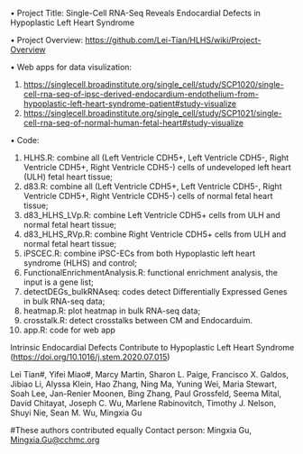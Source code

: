 • Project Title: Single-Cell RNA-Seq Reveals Endocardial Defects in Hypoplastic Left Heart Syndrome

• Project Overview: https://github.com/Lei-Tian/HLHS/wiki/Project-Overview

• Web apps for data visulization:

  1) https://singlecell.broadinstitute.org/single_cell/study/SCP1020/single-cell-rna-seq-of-ipsc-derived-endocardium-endothelium-from-hypoplastic-left-heart-syndrome-patient#study-visualize
  2) https://singlecell.broadinstitute.org/single_cell/study/SCP1021/single-cell-rna-seq-of-normal-human-fetal-heart#study-visualize

• Code:
  1) HLHS.R: combine all (Left Ventricle CDH5+, Left Ventricle CDH5-, Right Ventricle CDH5+, Right Ventricle CDH5-) cells of undeveloped left heart (ULH) fetal heart tissue;
  2) d83.R: combine all (Left Ventricle CDH5+, Left Ventricle CDH5-, Right Ventricle CDH5+, Right Ventricle CDH5-) cells of normal fetal heart tissue;
  3) d83_HLHS_LVp.R: combine Left Ventricle CDH5+ cells from ULH and normal fetal heart tissue;
  4) d83_HLHS_RVp.R: combine Right Ventricle CDH5+ cells from ULH and normal fetal heart tissue;
  5) iPSCEC.R: combine iPSC-ECs from both Hypoplastic left heart syndrome (HLHS) and control;
  6) FunctionalEnrichmentAnalysis.R: functional enrichment analysis, the input is a gene list;
  7) detectDEGs_bulkRNAseq: codes detect Differentially Expressed Genes in bulk RNA-seq data;
  8) heatmap.R: plot heatmap in bulk RNA-seq data;
  9) crosstalk.R: detect crosstalks between CM and Endocarduim.
  10) app.R: code for web app

Intrinsic Endocardial Defects Contribute to Hypoplastic Left Heart Syndrome (https://doi.org/10.1016/j.stem.2020.07.015)

Lei Tian#, Yifei Miao#, Marcy Martin, Sharon L. Paige, Francisco X. Galdos, Jibiao Li, Alyssa Klein, Hao Zhang, Ning Ma, Yuning Wei, Maria Stewart, Soah Lee, Jan-Renier Moonen, Bing Zhang, Paul Grossfeld, Seema Mital, David Chitayat, Joseph C. Wu, Marlene Rabinovitch, Timothy J. Nelson, Shuyi Nie, Sean M. Wu, Mingxia Gu

#These authors contributed equally
Contact person: Mingxia Gu, Mingxia.Gu@cchmc.org
